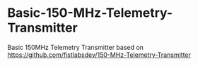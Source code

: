 # Basic-150-MHz-Telemetry-Transmitter
 Basic 150MHz Telemetry Transmitter based on  https://github.com/fistlabsdev/150-MHz-Telemetry-Transmitter

